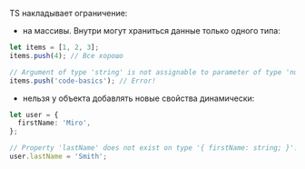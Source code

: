 TS накладывает ограничение: 
  - на массивы. Внутри могут храниться данные только одного типа:  
  
```typescript
let items = [1, 2, 3];
items.push(4); // Все хорошо

// Argument of type 'string' is not assignable to parameter of type 'number'.
items.push('code-basics'); // Error!
```
  
  - нельзя у объекта добавлять новые свойства динамически:  
  
```typescript  
let user = {
  firstName: 'Miro',
};

// Property 'lastName' does not exist on type '{ firstName: string; }'.
user.lastName = 'Smith';
```
